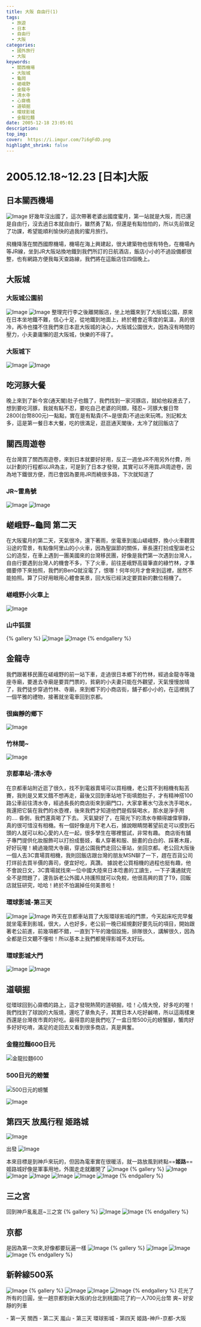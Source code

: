 ```yaml
---
title: 大阪 自由行(1)
tags:
  - 旅遊
  - 日本
  - 自由行
  - 大阪
categories: 
  - 國外旅行
  - 大阪
keywords:
  - 關西機場
  - 大阪城
  - 龜岡
  - 嵯峨野
  - 金龍寺
  - 清水寺
  - 心齋橋
  - 道頓掘
  - 環球影城
  - 金龍拉麵
date: 2005-12-18 23:05:01
description:
top_img:
cover:  https://i.imgur.com/7i6gFdD.png
highlight_shrink: false
---
```


# 2005.12.18~12.23 [日本]大阪
## 日本關西機場
![Image](https://i.imgur.com/gAuNEv8.png)
好幾年沒出國了，這次帶著老婆出國度蜜月，第一站就是大阪，而已還是自由行，沒去過日本就自由行，雖然勇了點，但還是有點怕怕的，所以先前做足了功課，希望能順利愉快的過我的蜜月旅行。

飛機降落在關西國際機場，機場在海上興建起，很大建築物也很有特色，在機場內等JR線，坐到JR大阪站換地鐵到我們所訂的日航酒店，飯店小小的不過設備都很整，也有網路方便我每天查路線，我們將在這飯店住四個晚上。

## 大阪城
### 大阪城公園前
![Image](https://i.imgur.com/lsHsmc1.png)
![Image](https://i.imgur.com/Bwzij00.png)
整理完行李之後離開飯店，坐上地鐵來到了大阪城公園，原來在日本坐地鐵不難，信心十足，從地鐵到地面上，終於體會近零度的氣溫，真的很冷，再冷也擋不住我們來日本逛大阪城的決心，大阪城公園很大，因為沒有時間的壓力，小夫妻庸懶的逛大阪城，快樂的不得了。
### 大阪城下
![Image](https://i.imgur.com/A57MqXg.png)
![Image](https://i.imgur.com/djTtqVm.png)

## 吃河豚大餐
晚上來到了新今宮(通天閣)肚子也餓了，我們找到一家河豚店，就給他殺進去了，想到要吃河豚，我就有點不忍，要吃自己老婆的同類，殘忍~
河豚大餐日幣2800(台幣800元)一點點，實在是有點貴(不~是很貴)不過出來玩嗎，別記較太多，這是第一餐日本大餐，吃的很滿足，逛逛通天閣後，太冷了就回飯店了

## 關西周遊卷
在台灣買了關西周遊卷，來到日本就要好好用，反正一週坐JR不用另外付費，所以計劃的行程都以JR為主，可是到了日本才發現，其實可以不用買JR周遊卷，因為地下鐵很方便，而已會因為要用JR而繞很多路，下次就知道了
### JR~雷鳥號
![Image](https://i.imgur.com/XHyDpPP.png)
![Image](https://i.imgur.com/nRSjv8j.png)

## 嵯峨野~龜岡 第二天
在大阪蜜月的第二天，天氣很冷，還下著雨，坐電車到嵐山嵯峨野，換小火車觀賞沿途的雪景，有點像阿里山的小火車，因為聖誕節的關係，車長還打扮成聖誕老公公的造型，在車上遇到一團美國來的台灣移民團，好像是我們第一次遇到台灣人，自由行要遇到台灣人的機會不多，下了火車，前往差峨野高聳筆直的綠竹林，才準備要停下來拍照，我們的BenQ就沒電了，恨哪！何年何月才會來到這裡，居然不能拍照。算了只好用眼用心體會美景，回大阪已經決定要買新的數位相機了。

### 嵯峨野小火車上
![Image](https://i.imgur.com/oOnvyqP.png)
### 山中狐狸
{% gallery %}
![Image](https://i.imgur.com/KziFfN0.png)
![Image](https://i.imgur.com/Os82qoQ.png)
{% endgallery %}


## 金龍寺
我們跟著移民團在嵯峨野的前一站下車，走過很日本鄉下的竹林，經過金龍寺等幾座寺廟，要進去寺廟是要買門票的，貧窮的小夫妻只能在外觀望，天氣慢慢放晴了，我們徒步穿過竹林、寺廟，來到鄉下的小商店街，舖子都小小的，在這裡挑了一個芊雅的禮物，接著就坐電車回到京都。

### 很幽靜的鄉下
![Image](https://i.imgur.com/GPlmxWL.png)

### 竹林間~
![Image](https://i.imgur.com/LzzGXED.png)


### 京都車站-清水寺
在京都車站附近逛了很久，找不到電器賣場可以買相機，老公買不到相機有點丟賽，我則是又累又餓不想再走，最後又回到車站地下街填飽肚子，才有精神搭100路公車前往清水寺，經過長長的商店街來到廟門口，大家拿著水勺汲水洗手喝水，我還把它裝在我們的水壺裡，後來我們才知道他們是假裝喝水，那水是淨手用的…. 昏倒，我們還真喝了下去。
天氣變好了，在陽光下的清水寺顯得雄偉寧靜，真的很可惜沒有相機。有一個好像是月下老人石，據說眼睛閉著望前走可以摸到石頭的人就可以和心愛的人在一起，很多學生在哪裡嘗試，非常有趣。
商店街有舖子專門提供化妝服飾可以打扮成藝妓，看人穿著和服、臉畫的白白的、踩著木屐，好好玩喔！繞過幾間大寺廟，穿過公園我們走回公車站，坐回京都。老公回大阪後一個人去3C賣場買相機，我則回飯店跟台灣的朋友MSN聊了一下，趕在百貨公司打烊前去買半價的壽司，便宜好吃，真讚。
據說老公買相機的過程也挺有趣，他不會說日文，3C賣場就找來一位中國大陸來日本唸書的工讀生，一下子溝通就完全不是問題了，還告訴老公外國人持護照就可以免稅，他很高興的買了T9，回飯店就狂研究，哈哈！終於不怕漏掉任何美景啦！

### 環球影城-第三天
![Image](https://i.imgur.com/ZxkwwbW.png)
![Image](https://i.imgur.com/chTKPUB.png)
昨天在京都車站買了大阪環球影城的門票，今天起床吃完早餐就坐電車到影城，很大，人也好多，老公前一晚已經規劃好要先玩的項目，開始跟著老公前進，前幾項都不錯，一直到下午的幾個設施，排隊很久，講解很久，因為全都是日文聽不懂啦！所以基本上我們都覺得影城不太好玩。

### 環球影城大門
![Image](https://i.imgur.com/T7xp3pR.png)
![Image](https://i.imgur.com/0ZaxpIY.png)

## 道頓掘
從環球回到心齋橋的路上，這才發現熱鬧的道頓掘，哇！心情大悅，好多吃的喔！我們找到了球說的大阪燒，還吃了章魚丸子，其實日本人吃好鹹唷，所以這兩樣東西還是台灣夜市賣的好吃。最得意的是我們吃了一盒日幣500元的螃蟹腳，蟹肉好多好好吃唷，滿足的走回去又看到很多商店，真是興奮。

### 金龍拉麵600日元
![金龍拉麵600](https://i.imgur.com/SDMQPz6.png)

### 500日元的螃蟹
![500日元的螃蟹](https://i.imgur.com/rvQf1Gl.png)

![Image](https://i.imgur.com/7i6gFdD.png)

## 第四天  放風行程 姬路城
![Image](https://i.imgur.com/ogyS3BB.png)

出發
![Image](https://i.imgur.com/rz6wYg5.png)

本來目標是到神戶來玩的，但因為電車實在很暖活，就一路放風到終點==**姬路**==
姬路城好像是軍事用地，外圍走走就離開了
![Image](https://i.imgur.com/5TrHZHs.png)
{% gallery %}
![Image](https://i.imgur.com/TWLqg6S.png)
![Image](https://i.imgur.com/1giNvZf.png)
![Image](https://i.imgur.com/vltpipv.png)
![Image](https://i.imgur.com/dt2GDCQ.png)
![Image](https://i.imgur.com/sI7VVjV.png)
![Image](https://i.imgur.com/xmHQyjU.png)
{% endgallery %}

## 三之宮
回到神戶亂亂逛~三之宮
{% gallery %}
![Image](https://i.imgur.com/RuTrc4p.png)
![Image](https://i.imgur.com/tBowdcE.png)
{% endgallery %}

## 京都
是因為第一次來,好像都要玩遍一樣
![Image](https://i.imgur.com/31z4OuB.png)
{% gallery %}
![Image](https://i.imgur.com/GbCvfBh.png)
![Image](https://i.imgur.com/ibtgJzF.png)
![Image](https://i.imgur.com/zwAlfqC.png)
{% endgallery %}

## 新幹線500系
![Image](https://i.imgur.com/y2Xduge.png)
{% gallery %}
![Image](https://i.imgur.com/sgKwC8K.png)
![Image](https://i.imgur.com/WC8OvS2.png)
![Image](https://i.imgur.com/9s0jlbt.png)
{% endgallery %}
花光了所有的日圓，坐一趟京都到新大阪(約台北到桃園)花了約一人700元台幣 爽~ 好安靜的列車

  <div class="note info flat">
  - 第一天 關西
  - 第二天 嵐山
  - 第三天 環球影城
  - 第四天 姬路-神戶-京都-大阪
  </div>